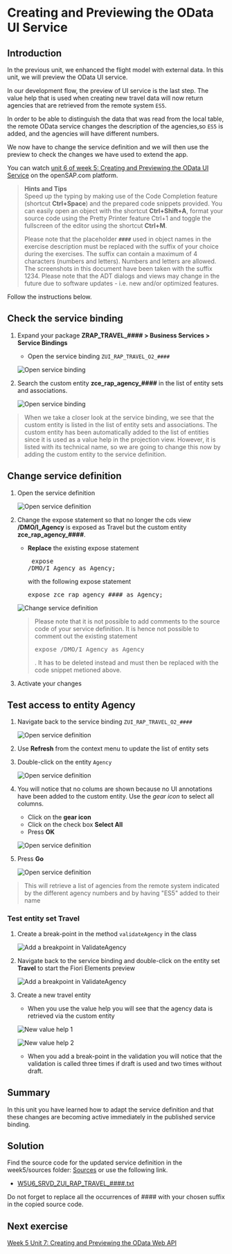 # Creating and Previewing the OData UI Service

## Introduction  

In the previous unit, we enhanced the flight model with external data. In this unit, we will preview the OData UI service.

In our development flow, the preview of UI service is the last step. 
The value help that is used when creating new travel data will now return agencies that are
retrieved from the remote system `ES5`.

In order to be able to distinguish the data that was read from the local table, the remote OData
service changes the description of the agencies,so `ES5` is added, and the agencies will have different numbers. 

We now have to change the service definition and we will then use the preview to check the changes we have used to extend the app.

You can watch [unit 6 of week 5: Creating and Previewing the OData UI Service](https://open.sap.com/courses/cp13/items/4e9IquaydCRsSXS5idZqug) on the openSAP.com platform.
 
> **Hints and Tips**    
> Speed up the typing by making use of the Code Completion feature (shortcut **Ctrl+Space**) and the prepared code snippets provided. 
> You can easily open an object with the shortcut **Ctrl+Shift+A**, format your source code using the Pretty Printer feature Ctrl+1 and toggle the fullscreen of the editor using the shortcut **Ctrl+M**.   
>
> Please note that the placeholder **`####`** used in object names in the exercise description must be replaced with the suffix of your choice during the exercises. The suffix can contain a maximum of 4 characters (numbers and letters). Numbers and letters are allowed.  
> The screenshots in this document have been taken with the suffix 1234.
> Please note that the ADT dialogs and views may change in the future due to software updates - i.e. new and/or optimized features.

Follow the instructions below.  
    
## Check the service binding

1. Expand your package **ZRAP_TRAVEL_#### > Business Services > Service Bindings**
    - Open the service binding `ZUI_RAP_TRAVEL_O2_####`

   ![Open service binding](images/w5u6_01_01.png)

2. Search the custom entity **zce_rap_agency_####** in the list of entity sets and associations.

   ![Open service binding](images/w5u6_01_02.png)

> When we take a closer look at the service binding, we see that the custom entity is listed in the
list of entity sets and associations. The custom entity has been automatically added to the list of entities since it is used as a value help in the projection view. However, it is listed with its technical name, so we are going to change this now by adding the
custom entity to the service definition.

## Change service definition

1. Open the service definition

   ![Open service definition](images/w5u6_01_03.png)

2. Change the expose statement so that no longer the cds view **/DMO/I_Agency** is exposed as Travel but the custom entity **zce_rap_agency_####**.
   - **Replace** the existing expose statement <pre> expose /DMO/I_Agency as Agency; </pre> with the following expose statement <pre>expose zce_rap_agency_#### as Agency;</pre>

   ![Change service definition](images/w5u6_01_04.png)

   > Please note that it is not possible to add comments to the source code of your service definition. It is hence not possible to comment out the existing statement <pre>expose /DMO/I_Agency as Agency</pre>. 
   > It has to be deleted instead and must then be replaced with the code snippet metioned above.  

3. Activate your changes

## Test access to entity Agency 

1. Navigate back to the service binding `ZUI_RAP_TRAVEL_O2_####`

   ![Open service definition](images/w5u6_01_05.png)

2. Use **Refresh** from the context menu to update the list of entity sets



3. Double-click on the entity `Agency`

   ![Open service definition](images/w5u6_01_06.png)

4. You will notice that no colums are shown because no UI annotations have been added to the custom entity. Use the *gear icon* to select all columns.

   - Click on the **gear icon**
   - Click on the check box **Select All**
   - Press **OK**
   
   ![Open service definition](images/w5u6_01_07.png)
   
4. Press **Go**

   ![Open service definition](images/w5u6_01_08.png)
   
> This will retrieve a list of agencies from the remote system indicated by the different agency numbers and by having "ES5" added to their name   

### Test entity set Travel

1. Create a break-point in the method `validateAgency` in the class 

   ![Add a breakpoint in ValidateAgency](images/w5u6_01_09.png)

2. Navigate back to the service binding and double-click on the entity set **Travel** to start the Fiori Elements preview

   ![Add a breakpoint in ValidateAgency](images/w5u6_01_10.png)

3. Create a new travel entity

   - When you use the value help you will see that the agency data is retrieved via the custom entity
   
    ![New value help 1](images/w5u6_01_11.png)   
   
    ![New value help 2](images/w5u6_01_12.png) 
   
   - When you add a break-point in the validation you will notice that the validation is called three times if draft is used and two times without draft.
   
   

## Summary

In this unit you have learned how to adapt the service definition and that these changes are becoming active immediately in the published service binding.

## Solution
Find the source code for the updated service definition in the week5/sources folder:
[Sources](sources) or use the following link.

- [W5U6_SRVD_ZUI_RAP_TRAVEL_####.txt](/week5/sources/W5U6_SRVD_ZUI_RAP_TRAVEL_%23%23%23%23.txt)

Do not forget to replace all the occurrences of #### with your chosen suffix in the copied source code.



 
## Next exercise
[Week 5 Unit 7: Creating and Previewing the OData Web API](unit7.md)



 
